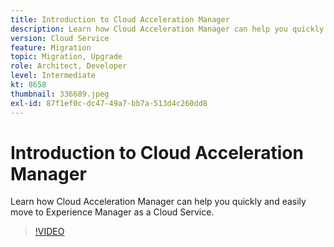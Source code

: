 ```yaml
---
title: Introduction to Cloud Acceleration Manager
description: Learn how Cloud Acceleration Manager can help you quickly and easily move to Experience Manager as a Cloud Service.
version: Cloud Service
feature: Migration
topic: Migration, Upgrade
role: Architect, Developer
level: Intermediate
kt: 8658
thumbnail: 336689.jpeg
exl-id: 87f1ef0c-dc47-49a7-bb7a-513d4c260dd8
---
```

# Introduction to Cloud Acceleration Manager

Learn how Cloud Acceleration Manager can help you quickly and easily move to Experience Manager as a Cloud Service.

>[!VIDEO](https://video.tv.adobe.com/v/336689/?quality=12&learn=on)
